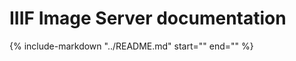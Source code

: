 # IIIF Image Server documentation

{%
    include-markdown "../README.md"
    start="<!--overview-start-->"
    end="<!--overview-end-->"
%}
